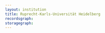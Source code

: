 ```yaml
---
layout: institution
title: Ruprecht-Karls-Universität Heidelberg
recordsgraph: 
storagegraph: 
---
```

